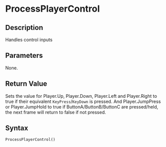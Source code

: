 # ProcessPlayerControl

## Description
Handles control inputs

## Parameters
None.

## Return Value
Sets the value for Player.Up, Player.Down, Player.Left and Player.Right to true if their equivalent `KeyPress`/`KeyDown` is pressed. And Player.JumpPress or Player.JumpHold to true if ButtonA/ButtonB/ButtonC are pressed/held, the next frame will return to false if not pressed.

## Syntax
```
ProcessPlayerControl()
```